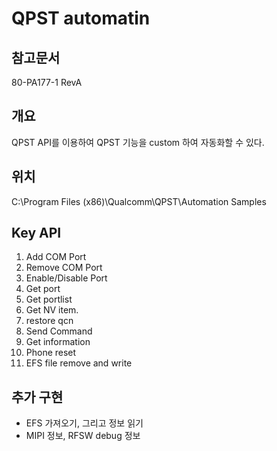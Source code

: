 # QPST automatin

## 참고문서
80-PA177-1 RevA

## 개요
QPST API를 이용하여 QPST 기능을 custom 하여 자동화할 수 있다.

## 위치
C:\Program Files (x86)\Qualcomm\QPST\Automation Samples

## Key API
1. Add COM Port
2. Remove COM Port
3. Enable/Disable Port
4. Get port 
5. Get portlist
6. Get NV item.
7. restore qcn
8. Send Command
9. Get information
10. Phone reset
11. EFS file remove and write

## 추가 구현
- EFS 가져오기, 그리고 정보 읽기
- MIPI 정보, RFSW debug 정보
